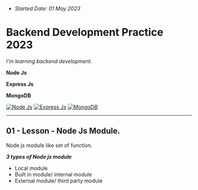 - _Started Date: 01 May 2023_

# Backend Development Practice 2023

_I'm learning backend development._

**Node Js**

**Express Js**

**MongoDB**

[![Node Js](https://img.shields.io/badge/Node%20Js-84BB00?style=for-the-badge)](#)
[![Express Js](https://img.shields.io/badge/Express_js-9785CF?style=for-the-badge&logo=express&logoColor=FFFFFF&labelColor=7B7B7B)](#)
[![MongoDB](https://img.shields.io/badge/Mongo_DB-3F9542?style=for-the-badge&logo=mongodb&logoColor=3F9542&labelColor=black)](#)

---

## **01 - Lesson - Node Js Module.**

Node js module like set of function.

**_3 types of Node js module_**

- Local module
- Built in module/ internal module
- External module/ third party module
